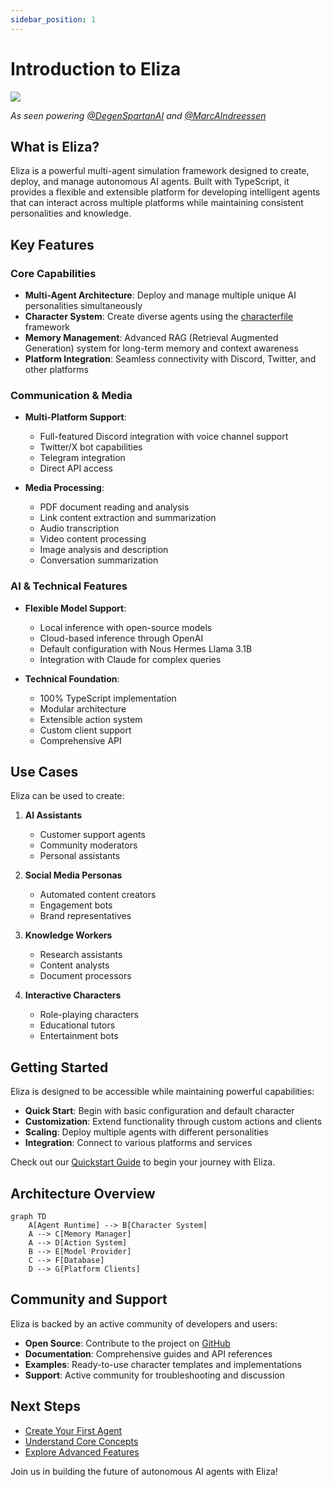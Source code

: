 ```yaml
---
sidebar_position: 1
---
```


# Introduction to Eliza

![](/img/blackswan_banner.jpg)

_As seen powering [@DegenSpartanAI](https://x.com/degenspartanai) and [@MarcAIndreessen](https://x.com/pmairca)_

## What is Eliza?

Eliza is a powerful multi-agent simulation framework designed to create, deploy, and manage autonomous AI agents. Built with TypeScript, it provides a flexible and extensible platform for developing intelligent agents that can interact across multiple platforms while maintaining consistent personalities and knowledge.

## Key Features

### Core Capabilities

- **Multi-Agent Architecture**: Deploy and manage multiple unique AI personalities simultaneously
- **Character System**: Create diverse agents using the [characterfile](https://github.com/lalalune/characterfile/) framework
- **Memory Management**: Advanced RAG (Retrieval Augmented Generation) system for long-term memory and context awareness
- **Platform Integration**: Seamless connectivity with Discord, Twitter, and other platforms

### Communication & Media

- **Multi-Platform Support**:

  - Full-featured Discord integration with voice channel support
  - Twitter/X bot capabilities
  - Telegram integration
  - Direct API access

- **Media Processing**:
  - PDF document reading and analysis
  - Link content extraction and summarization
  - Audio transcription
  - Video content processing
  - Image analysis and description
  - Conversation summarization

### AI & Technical Features

- **Flexible Model Support**:

  - Local inference with open-source models
  - Cloud-based inference through OpenAI
  - Default configuration with Nous Hermes Llama 3.1B
  - Integration with Claude for complex queries

- **Technical Foundation**:
  - 100% TypeScript implementation
  - Modular architecture
  - Extensible action system
  - Custom client support
  - Comprehensive API

## Use Cases

Eliza can be used to create:

1. **AI Assistants**

   - Customer support agents
   - Community moderators
   - Personal assistants

2. **Social Media Personas**

   - Automated content creators
   - Engagement bots
   - Brand representatives

3. **Knowledge Workers**

   - Research assistants
   - Content analysts
   - Document processors

4. **Interactive Characters**
   - Role-playing characters
   - Educational tutors
   - Entertainment bots

## Getting Started

Eliza is designed to be accessible while maintaining powerful capabilities:

- **Quick Start**: Begin with basic configuration and default character
- **Customization**: Extend functionality through custom actions and clients
- **Scaling**: Deploy multiple agents with different personalities
- **Integration**: Connect to various platforms and services

Check out our [Quickstart Guide](./quickstart.md) to begin your journey with Eliza.

## Architecture Overview

```mermaid
graph TD
    A[Agent Runtime] --> B[Character System]
    A --> C[Memory Manager]
    A --> D[Action System]
    B --> E[Model Provider]
    C --> F[Database]
    D --> G[Platform Clients]
```

## Community and Support

Eliza is backed by an active community of developers and users:

- **Open Source**: Contribute to the project on [GitHub](https://github.com/ai16z/eliza)
- **Documentation**: Comprehensive guides and API references
- **Examples**: Ready-to-use character templates and implementations
- **Support**: Active community for troubleshooting and discussion

## Next Steps

- [Create Your First Agent](../quickstart)
- [Understand Core Concepts](../core/agents)
- [Explore Advanced Features](./guides/advanced.md)

Join us in building the future of autonomous AI agents with Eliza!
